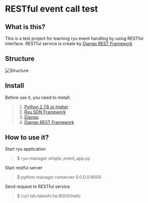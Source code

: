 RESTful event call test
===================

What is this?
-------------
This is a test project for learning ryu event handling by using RESTful
interface.
RESTful service is create by [Django REST
Framework](http://www.django-rest-framework.org/)

Structure
---------
![Structure](https://raw.githubusercontent.com/TakeshiTseng/SDN-Work/master/rest_event_test/structure.png)

Install
-------
Before use it, you need to install:

> 1. [Python 2.7.6 or higher](https://www.python.org/)
> 2. [Ryu SDN Framework](https://osrg.github.io/ryu/)
> 3. [Django](https://www.djangoproject.com/)
> 4. [Django REST Framework](http://www.django-rest-framework.org/)

How to use it?
--------------
Start ryu application
> $ ryu-manager simple_event_app.py

Start restful server
> $ python manager runserver 0.0.0.0:8000

Send request to RESTful service
> $ curl lab.takeshi.tw:8000/hello




